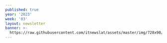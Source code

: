 ```yaml
---
published: true
year: '2023'
week: '03'
layout: newsletter
banner: >-
  https://raw.githubusercontent.com/itnewslat/assets/master/img/728x90/Banner-Resumen.jpg
---
```

